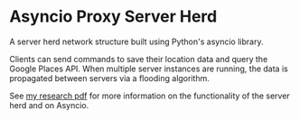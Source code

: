 # Asyncio Proxy Server Herd

A server herd network structure built using Python's asyncio library.

Clients can send commands to save their location data and query the Google Places API. When multiple server instances are running, the data is propagated between servers via a flooding algorithm.

See [my research pdf](ServerHerdResearch.pdf) for more information on the functionality of the server herd and on Asyncio.
